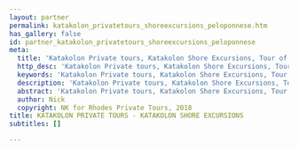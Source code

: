 ```yaml
---
layout: partner
permalink: katakolon_privatetours_shoreexcursions_peloponnese.htm
has_gallery: false
id: partner_katakolon_privatetours_shoreexcursions_peloponnese
meta:
  title: 'Katakolon Private tours, Katakolon Shore Excursions, Tour of the Peloponnese  '
  http_desc: 'Katakolon Private tours, Katakolon Shore Excursions, Tour of the Peloponnese '
  keywords: 'Katakolon Private tours, Katakolon Shore Excursions, Tour of the Peloponnese '
  description: 'Katakolon Private tours, Katakolon Shore Excursions, Tour of the Peloponnese '
  abstract: 'Katakolon Private tours, Katakolon Shore Excursions, Tour of the Peloponnese '
  author: Nick
  copyright: NK for Rhodes Private Tours, 2018
title: KATAKOLON PRIVATE TOURS - KATAKOLON SHORE EXCURSIONS
subtitles: []

---
```

